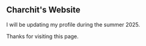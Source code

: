 
## Charchit's Website

I will be updating my profile during the summer 2025.

Thanks for visiting this page.
